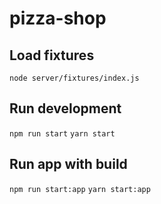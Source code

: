 # pizza-shop

## Load fixtures

`node server/fixtures/index.js`

## Run development

`npm run start`
`yarn start`

## Run app with build

`npm run start:app`
`yarn start:app`
